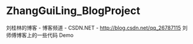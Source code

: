 # ZhangGuiLing_BlogProject
刘桂林的博客 - 博客频道 - CSDN.NET - http://blog.csdn.net/qq_26787115
刘师傅博客上的一些代码 Demo
